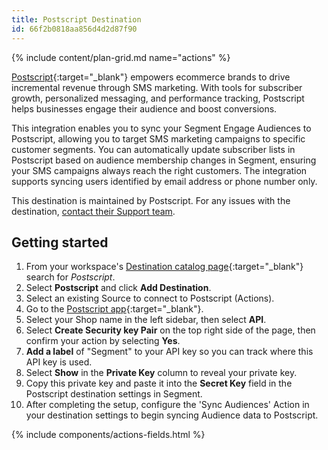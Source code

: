 ```yaml
---
title: Postscript Destination
id: 66f2b0818aa856d4d2d87f90
---
```


{% include content/plan-grid.md name="actions" %}

[Postscript](https://postscript.io/?utm_source=segmentio&utm_medium=docs&utm_campaign=partners){:target="_blank"} empowers ecommerce brands to drive incremental revenue through SMS marketing. With tools for subscriber growth, personalized messaging, and performance tracking, Postscript helps businesses engage their audience and boost conversions.

This integration enables you to sync your Segment Engage Audiences to Postscript, allowing you to target SMS marketing campaigns to specific customer segments. You can automatically update subscriber lists in Postscript based on audience membership changes in Segment, ensuring your SMS campaigns always reach the right customers. The integration supports syncing users identified by email address or phone number only.

This destination is maintained by Postscript. For any issues with the destination, [contact their Support team](mailto:support@postscript.io).

## Getting started

1. From your workspace's [Destination catalog page](https://app.segment.com/goto-my-workspace/destinations/catalog){:target="_blank"} search for *Postscript*.
2. Select **Postscript** and click **Add Destination**.
3. Select an existing Source to connect to Postscript (Actions).
4. Go to the [Postscript app](https://app.postscript.io/){:target="_blank"}.
5. Select your Shop name in the left sidebar, then select **API**.
6. Select **Create Security key Pair** on the top right side of the page, then confirm your action by selecting **Yes**.
7. **Add a label** of "Segment" to your API key so you can track where this API key is used.
8. Select **Show** in the **Private Key** column to reveal your private key.
9. Copy this private key and paste it into the **Secret Key** field in the Postscript destination settings in Segment.
10. After completing the setup, configure the 'Sync Audiences' Action in your destination settings to begin syncing Audience data to Postscript.

{% include components/actions-fields.html %}